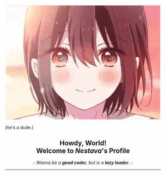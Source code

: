 <p align="center">
  <img src="/img/hiura.gif" width="500" alt="Hiura-Mihate"> <p>(he's a dude.)</p>
</p>

## <center> Howdy, World! <br> Welcome to _Nestava_'s Profile</center>

_<center>- Wanna be a **good coder**, but is a **lazy loader**. -</center>_

<hr>



